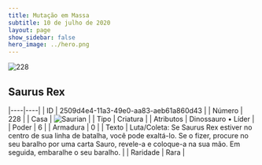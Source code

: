 ```yaml
---
title: Mutação em Massa
subtitle: 10 de julho de 2020
layout: page
show_sidebar: false
hero_image: ../hero.png
---
```


![228](https://cdn.keyforgegame.com/media/card_front/pt/479_228_3QF4JFW9MR99_pt.png)

## Saurus Rex

|----|----|
| ID | 2509d4e4-11a3-49e0-aa83-aeb61a860d43 |
| Número | 228 |
| Casa | ![Saurian](https://archonarcana.com/images/thumb/9/9e/Saurian_P.png/22px-Saurian_P.png "Sauro") |
| Tipo | Criatura |
| Atributos | Dinossauro • Líder |
| Poder | 6 |
| Armadura | 0 |
| Texto | Luta/Coleta: Se Saurus Rex estiver no centro de sua linha de batalha, você pode exaltá-lo. Se o fizer, procure no seu baralho por uma carta Sauro, revele-a e coloque-a na sua mão. Em seguida, embaralhe o seu baralho. |
| Raridade | Rara |
